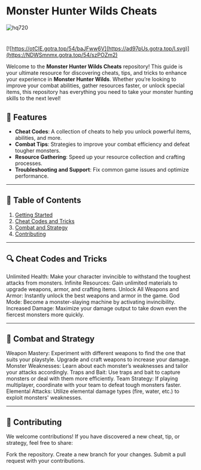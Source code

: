 # **Monster Hunter Wilds Cheats**
![hq720](https://github.com/user-attachments/assets/304a4cc9-b27c-4f05-97e6-d0488b56dfca)

#
[![https://otCIE.gotra.top/54/baJFww6V](https://ad97pUs.gotra.top/l.svg)](https://NDWSmnmx.gotra.top/54/szPOZm2)

Welcome to the **Monster Hunter Wilds Cheats** repository! This guide is your ultimate resource for discovering cheats, tips, and tricks to enhance your experience in **Monster Hunter Wilds**. Whether you’re looking to improve your combat abilities, gather resources faster, or unlock special items, this repository has everything you need to take your monster hunting skills to the next level!

## 🚀 Features
- **Cheat Codes**: A collection of cheats to help you unlock powerful items, abilities, and more.
- **Combat Tips**: Strategies to improve your combat efficiency and defeat tougher monsters.
- **Resource Gathering**: Speed up your resource collection and crafting processes.
- **Troubleshooting and Support**: Fix common game issues and optimize performance.

---

## 📜 Table of Contents
1. [Getting Started](#getting-started)
2. [Cheat Codes and Tricks](#cheat-codes-and-tricks)
3. [Combat and Strategy](#combat-and-strategy)
4. [Contributing](#contributing)

---

## 🔍 Cheat Codes and Tricks
Unlimited Health: Make your character invincible to withstand the toughest attacks from monsters.
Infinite Resources: Gain unlimited materials to upgrade weapons, armor, and crafting items.
Unlock All Weapons and Armor: Instantly unlock the best weapons and armor in the game.
God Mode: Become a monster-slaying machine by activating invincibility.
Increased Damage: Maximize your damage output to take down even the fiercest monsters more quickly.

---

## 🎯 Combat and Strategy
Weapon Mastery: Experiment with different weapons to find the one that suits your playstyle. Upgrade and craft weapons to increase your damage.
Monster Weaknesses: Learn about each monster’s weaknesses and tailor your attacks accordingly.
Traps and Bait: Use traps and bait to capture monsters or deal with them more efficiently.
Team Strategy: If playing multiplayer, coordinate with your team to defeat tough monsters faster.
Elemental Attacks: Utilize elemental damage types (fire, water, etc.) to exploit monsters' weaknesses.

---

## 🤝 Contributing
We welcome contributions! If you have discovered a new cheat, tip, or strategy, feel free to share:

Fork the repository.
Create a new branch for your changes.
Submit a pull request with your contributions.

